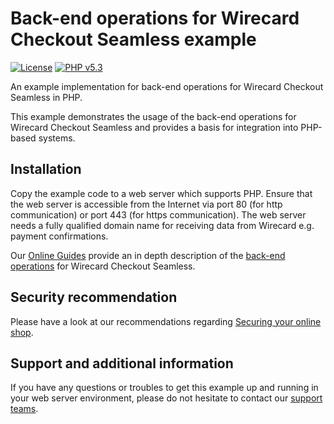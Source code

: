 # Back-end operations for Wirecard Checkout Seamless example

[![License](https://img.shields.io/badge/license-GPLv2-blue.svg)](https://raw.githubusercontent.com/wirecard/wcs-back-end-example-php/master/LICENSE)
[![PHP v5.3](https://img.shields.io/badge/php-v5.3-yellow.svg)](http://www.php.net)

An example implementation for back-end operations for Wirecard Checkout Seamless in PHP.

This example demonstrates the usage of the back-end operations for Wirecard Checkout Seamless and provides a basis for integration into PHP-based systems.


## Installation

Copy the example code to a web server which supports PHP. Ensure that the web server is accessible from the Internet via port 80 (for http communication) or port 443 (for https communication). The web server needs a fully qualified domain name for receiving data from Wirecard e.g. payment confirmations.

Our [Online Guides](https://guides.wirecard.at/ "Online Guides") provide an in depth description of the [back-end operations](https://guides.wirecard.at/back-end_operations:start "back-end operations") for Wirecard Checkout Seamless.


## Security recommendation

Please have a look at our recommendations regarding [Securing your online shop](https://guides.wirecard.at/security:start "Securing your online shop").


## Support and additional information

If you have any questions or troubles to get this example up and running in your web server environment, please do not hesitate to contact our [support teams](https://guides.wirecard.at/support "support teams").


